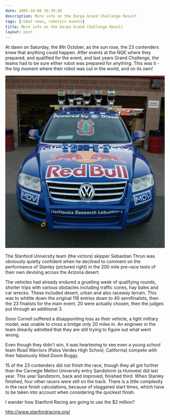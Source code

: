 ```yaml
---
date: 2005-10-08 16:39:26
description: More info on the Darpa Grand Challenge Result
tags: [robot news, robotics events]
title: More info on the Darpa Grand Challenge Result
layout: post
---
```

At dawn on Saturday, the 8th October, as the sun rose, the 23 contenders knew that anything could happen. After events at the NQE where they prepared, and qualified for the event, and last years Grand Challenge, the teams had to be sure either robot was prepared for anything. This was it - the big moment where their robot was out in the world, and on its own!

![Stanley, Standford Universities Champion of the 2005 grand Challenge, Stands proud at the NQE event preceding the race. Note the array of sensory gear on the rack over the roof."](/galleries/2005-10-08-more-info-on-the-darpa-grand-challenge-result/Stanley_NQE1-1.jpg)

The Stanford University team (the victors) skipper Sebastian Thrun was obviously quietly confident when he declined to comment on the performance of Stanley (pictured right) in the 200 mile pre-race tests of their own devising across the Arizona desert.

The vehicles had already endured a gruelling week of qualifying rounds, shorter trips with various obstacles including traffic cones, hay bales and car wrecks. These included desert, urban and also raceway terrain. This was to whittle down the original 118 entries down to 40 semifinalists, then the 23 finalists for the main event. 20 were actually chosen, then the judges put through an additional 3.

Soon Cornell suffered a disappointing loss as their vehicle, a light military model, was unable to cross a bridge only 20 miles in. An engineer in the team drearily admitted that they are still trying to figure out what went wrong.

Even though they didn't win, it was heartening to see even a young school team Road Warriors (Palos Verdes High School, California) compete with their fabulously titled Doom Buggy.

15 of the 23 contenders did not finish the race, though they all got further than the Carnegie Mellon University entry Sandstorm (a Humvee) did last year. This year Sandstorm, back and improved, finished third. When Stanley finished, four other racers were still on the track. There is a little complexity in the race finish calculations, because of staggered start times, which have to be taken into account when considering the quickest finish.

I wander how Stanford Racing are going to use the $2 million?

<http://www.stanfordracing.org/>
